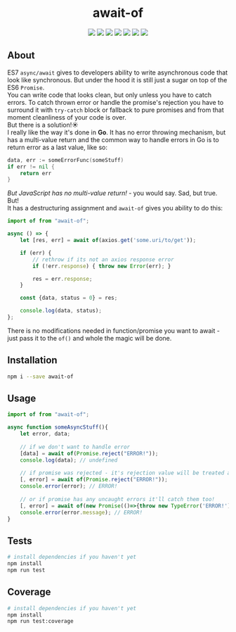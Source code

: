 <h1 align="center">await-of</h1>
<p align="center">
    <a href="https://www.npmjs.com/package/await-of"><img src="https://img.shields.io/badge/npm-await--of-brightgreen.svg" /></a>
    <a href="https://www.npmjs.com/package/await-of"><img src="https://img.shields.io/npm/v/await-of.svg" /></a>
    <a href="https://www.npmjs.com/package/await-of"><img src="https://img.shields.io/npm/dt/await-of.svg" /></a>
    <a href="https://www.npmjs.com/package/await-of"><img src="https://img.shields.io/travis/xobotyi/await-of.svg" /></a>
    <a href="https://www.codacy.com/app/xobotyi/await-of"><img src="https://api.codacy.com/project/badge/Grade/873d863f35924f1cbc15cb3648df42d0"/></a>
    <a href="https://www.codacy.com/app/xobotyi/await-of"><img src="https://api.codacy.com/project/badge/Coverage/873d863f35924f1cbc15cb3648df42d0"/></a>
    <a href="https://www.npmjs.com/package/await-of"><img src="https://img.shields.io/npm/l/await-of.svg" /></a>
</p>

## About
ES7 `async/await` gives to developers ability to write asynchronous code that look like synchronous. But under the hood it is still just a sugar on top of the ES6 `Promise`.  
You can write code that looks clean, but only unless you have to catch errors. To catch thrown error or handle the promise's rejection you have to surround it with `try-catch` block or fallback to pure promises and from that moment cleanliness of your code is over.  
But there is a solution!☀️  
I really like the way it's done in **Go**. It has no error throwing mechanism, but has a multi-value return and the common way to handle errors in Go is to return error as a last value, like so:
```go
data, err := someErrorFunc(someStuff)
if err != nil {
    return err
}
```
_But JavaScript has no multi-value return!_ - you would say. Sad, but true.  
But!  
It has a destructuring assignment and `await-of` gives you ability to do this:
```javascript
import of from "await-of";

async () => {
    let [res, err] = await of(axios.get('some.uri/to/get'));

    if (err) {
        // rethrow if its not an axios response error
        if (!err.response) { throw new Error(err); }

        res = err.response;
    }

    const {data, status = 0} = res;

    console.log(data, status);
};
```

There is no modifications needed in function/promise you want to await - just pass it to the `of()` and whole the magic will be done.

## Installation
```bash
npm i --save await-of
```

## Usage
```javascript
import of from "await-of";

async function someAsyncStuff(){
    let error, data;
    
    // if we don't want to handle error
    [data] = await of(Promise.reject("ERROR!"));
    console.log(data); // undefined
    
    // if promise was rejected - it's rejection value will be treated as error
    [, error] = await of(Promise.reject("ERROR!"));
    console.error(error); // ERROR!
    
    // or if promise has any uncaught errors it'll catch them too!
    [, error] = await of(new Promise(()=>{throw new TypeError('ERROR!')}));
    console.error(error.message); // ERROR!
}
```

## Tests
```bash
# install dependencies if you haven't yet
npm install
npm run test
```

## Coverage
```bash
# install dependencies if you haven't yet
npm install
npm run test:coverage
```

